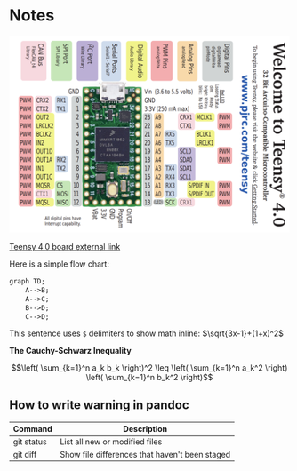 # Notes

![Teensy 4.0](teensy4.png)

[Teensy 4.0 board external link](https://www.pjrc.com/teensy/card10a_rev2_web.pdf)

Here is a simple flow chart:

```mermaid
graph TD;
    A-->B;
    A-->C;
    B-->D;
    C-->D;
```

This sentence uses `$` delimiters to show math inline:  $\sqrt{3x-1}+(1+x)^2$

**The Cauchy-Schwarz Inequality**

$$\left( \sum_{k=1}^n a_k b_k \right)^2 \leq \left( \sum_{k=1}^n a_k^2 \right) \left( \sum_{k=1}^n b_k^2 \right)$$

## How to write warning in pandoc

| Command | Description |
| --- | --- |
| git status | List all new or modified files |
| git diff | Show file differences that haven't been staged |
